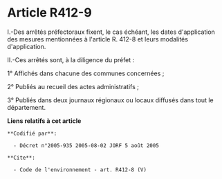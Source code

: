 # Article R412-9

I.-Des arrêtés préfectoraux fixent, le cas échéant, les dates d'application des mesures mentionnées à l'article R. 412-8 et
leurs modalités d'application. 

II.-Ces arrêtés sont, à la diligence du préfet : 

1° Affichés dans chacune des communes concernées ; 

2° Publiés au recueil des actes administratifs ; 

3° Publiés dans deux journaux régionaux ou locaux diffusés dans tout le département.

**Liens relatifs à cet article**

	**Codifié par**:

	  - Décret n°2005-935 2005-08-02 JORF 5 août 2005

	**Cite**:

	  - Code de l'environnement - art. R412-8 (V)
